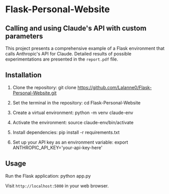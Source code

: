 # Flask-Personal-Website

## Calling and using Claude's API with custom parameters

This project presents a comprehensive example of a Flask environment that calls Anthropic's API for Claude. Detailed results of possible experimentations are presented in the `report.pdf` file.

## Installation

1. Clone the repository:
git clone https://github.com/Lalanne0/Flask-Personal-Website.git

2. Set the terminal in the repository:
cd Flask-Personal-Website

3. Create a virtual environment:
python -m venv claude-env

4. Activate the environment:
source claude-env/bin/activate

5. Install dependencies:
pip install -r requirements.txt

6. Set up your API key as an environment variable:
export ANTHROPIC_API_KEY='your-api-key-here'

## Usage

Run the Flask application:
python app.py

Visit `http://localhost:5000` in your web browser.


